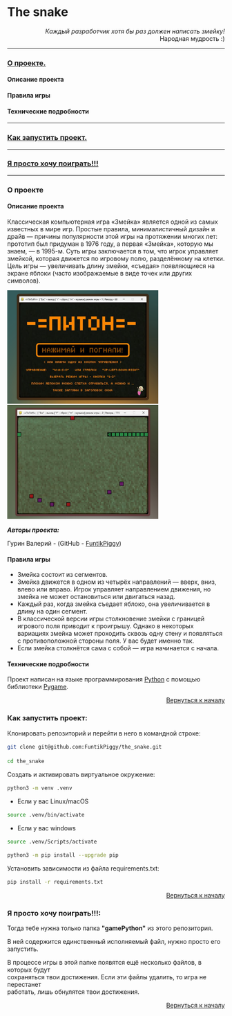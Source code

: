 <a name="Start-point"></a>
# The snake

<p align="right" >
<i>Каждый разработчик хотя бы раз должен написать змейку!</i><br>Народная мудрость :)
</p>

**********
### [О проекте.](#anchor-about)
#### Описание проекта
#### Правила игры
#### Технические подробности
**********
### [Как запустить проект.](#How-to-run)
**********
### [Я просто хочу поиграть!!!](#Just-play)
**********


<a name="anchor-about"></a>
### О проекте

#### Описание проекта
Классическая компьютерная игра «Змейка» является одной из самых известных в мире игр. Простые правила, минималистичный дизайн и драйв — причины популярности этой игры на протяжении многих лет: прототип был придуман в 1976 году, а первая «Змейка», которую мы знаем, — в 1995-м.
Суть игры заключается в том, что игрок управляет змейкой, которая движется по игровому полю, разделённому на клетки.
Цель игры — увеличивать длину змейки, «съедая» появляющиеся на экране яблоки (часто изображаемые в виде точек или других символов).

<img src="screenshots/PythonMenu2.png" width="350"/> <img src="screenshots/PythonGameplay2.png" width="350"/>


***Авторы проекта:***

Гурин Валерий - (GitHub - [FuntikPiggy](https://github.com/FuntikPiggy))


#### Правила игры
- Змейка состоит из сегментов.
- Змейка движется в одном из четырёх направлений — вверх, вниз, влево или вправо. Игрок управляет направлением движения, но змейка не может остановиться или двигаться назад.
- Каждый раз, когда змейка съедает яблоко, она увеличивается в длину на один сегмент.
- В классической версии игры столкновение змейки с границей игрового поля приводит к проигрышу. Однако в некоторых вариациях змейка может проходить сквозь одну стену и появляться с противоположной стороны поля. У вас будет именно так.
- Если змейка столкнётся сама с собой — игра начинается с начала.


#### Технические подробности
Проект написан на языке программирования [Python](https://www.python.org/)
с помощью библиотеки [Pygame](https://pypi.org/project/pygame/).

<p align="right"><a href="#Start-point">Вернуться к началу</a></p>


<a name="How-to-run"></a>
### Как запустить проект:

Клонировать репозиторий и перейти в него в командной строке:

```bash
git clone git@github.com:FuntikPiggy/the_snake.git

cd the_snake
```

Cоздать и активировать виртуальное окружение:

```bash
python3 -m venv .venv
```

* Если у вас Linux/macOS

```bash
source .venv/bin/activate
```

* Если у вас windows

```bash
source .venv/Scripts/activate
```

```bash
python3 -m pip install --upgrade pip
```

Установить зависимости из файла requirements.txt:

```bash
pip install -r requirements.txt
```

<p align="right"><a href="#Start-point">Вернуться к началу</a></p>


<a name="Just-play"></a>
### Я просто хочу поиграть!!!:

Тогда тебе нужна только папка **"gamePython"** из этого репозитория.

В ней содержится единственный исполняемый файл, нужно просто его запустить.

В процессе игры в этой папке появятся ещё несколько файлов, в которых будут<br>
сохраняться твои достижения. Если эти файлы удалить, то игра не перестанет<br>
работать, лишь обнулятся твои достижения.

<p align="right"><a href="#Start-point">Вернуться к началу</a></p>
